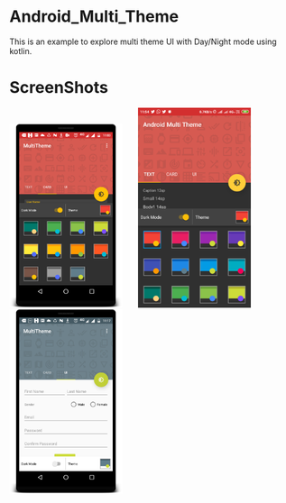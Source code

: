 # Android_Multi_Theme
This is an example to explore multi theme UI with Day/Night mode using kotlin.

# ScreenShots
<div>
<img src="https://github.com/NandagopalR/Android_Multi_Theme/blob/master/Screenshots/multi_theme_01.png" width="200">
<img width="20">
<img src="https://github.com/NandagopalR/Android_Multi_Theme/blob/master/Screenshots/multi_theme_02.png" width="200">
<img width="20">
<img src="https://github.com/NandagopalR/Android_Multi_Theme/blob/master/Screenshots/multi_theme_03.png" width="200">
</div>
